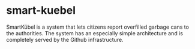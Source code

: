# smart-kuebel
SmartKübel is a system that lets citizens report overfilled garbage cans to the authorities. The system has an especially simple architecture and is completely served by the Github infrastructure.
